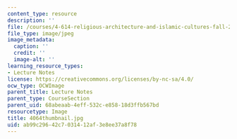 ```yaml
---
content_type: resource
description: ''
file: /courses/4-614-religious-architecture-and-islamic-cultures-fall-2002/ab99c29642c7031412af3e8ee37a8f78_4064thumbnail.jpg
file_type: image/jpeg
image_metadata:
  caption: ''
  credit: ''
  image-alt: ''
learning_resource_types:
- Lecture Notes
license: https://creativecommons.org/licenses/by-nc-sa/4.0/
ocw_type: OCWImage
parent_title: Lecture Notes
parent_type: CourseSection
parent_uid: 68abeaab-4eff-532c-e858-18d3ffb567bd
resourcetype: Image
title: 4064thumbnail.jpg
uid: ab99c296-42c7-0314-12af-3e8ee37a8f78
---
```

